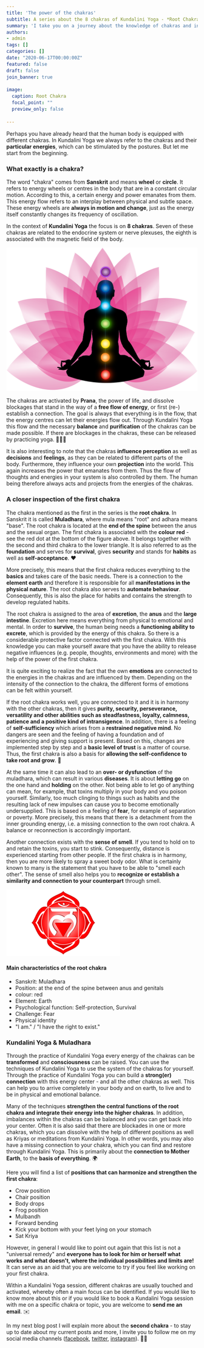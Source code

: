 ```yaml
---
title: 'The power of the chakras'
subtitle: A series about the 8 chakras of Kundalini Yoga - *Root Chakra*
summary: 'I take you on a journey about the knowledge of chakras and introduce you to the first chakra "Muladhara". Be excited to get to know and understand the specific energy that this chakra produces.'
authors: 
- admin
tags: []
categories: []
date: "2020-06-17T00:00:00Z"
featured: false
draft: false
join_banner: true

image:
  caption: Root Chakra
  focal_point: ""
  preview_only: false

---
```


Perhaps you have already heard that the human body is equipped with different chakras. In Kundalini Yoga we always refer to the chakras and their **particular energies**, which can be stimulated by the postures. But let me start from the beginning. 

### What exactly is a chakra?

The word "chakra" comes from **Sanskrit** and means **wheel** or **circle**. It refers to energy wheels or centres in the body that are in a constant circular motion. According to this, a certain energy and power emanates from them. This energy flow refers to an interplay between physical and subtle space. These energy wheels are **always in motion and change**, just as the energy itself constantly changes its frequency of oscillation. 

In the context of **Kundalini Yoga** the focus is on **8 chakras**. Seven of these chakras are related to the endocrine system or nerve plexuses, the eighth is associated with the magnetic field of the body.

![7 Chakras](all_chakras_neutral.png)

The chakras are activated by **Prana**, the power of life, and dissolve blockages that stand in the way of a **free flow of energy**, or first (re-) establish a connection. The goal is always that everything is in the flow, that the energy centres can let their energies flow out. Through Kundalini Yoga this flow and the necessary **balance** and **purification** of the chakras can be made possible. If there are blockages in the chakras, these can be released by practicing yoga. 🧘🏽‍♂️

It is also interesting to note that the chakras **influence perception** as well as **decisions** and **feelings**, as they can be related to different parts of the body. Furthermore, they influence your own **projection** into the world. This again increases the power that emanates from them. Thus the flow of thoughts and energies in your system is also controlled by them. The human being therefore always acts and projects from the energies of the chakras. 

### A closer inspection of the first chakra

The chakra mentioned as the first in the series is the **root chakra**. In Sanskrit it is called **Muladhara**, where mula means "root" and adhara means "base". The root chakra is located at the **end of the spine** between the anus and the sexual organ. The first chakra is associated with the **colour red** - see the red dot at the bottom of the figure above. It belongs together with the second and third chakra to the lower triangle. 
It is also referred to as the **foundation** and serves for **survival**, gives **security** and stands for **habits** as well as **self-acceptance**. ❤️

More precisely, this means that the first chakra reduces everything to the **basics** and takes care of the basic needs. There is a connection to the **element earth** and therefore it is responsible for all **manifestations in the physical nature**.
The root chakra also serves to **automate behaviour**. Consequently, this is also the place for habits and contains the strength to develop regulated habits. 

The root chakra is assigned to the area of **excretion**, the **anus** and the **large intestine**. Excretion here means everything from physical to emotional and mental. 
In order to **survive**, the human being needs a **functioning ability to excrete**, which is provided by the energy of this chakra. So there is a considerable protective factor connected with the first chakra. With this knowledge you can make yourself aware that you have the ability to release negative influences (e.g. people, thoughts, environments and more) with the help of the power of the first chakra.

It is quite exciting to realize the fact that the own **emotions** are connected to the energies in the chakras and are influenced by them. Depending on the intensity of the connection to the chakra, the different forms of emotions can be felt within yourself. 

If the root chakra works well, you are connected to it and it is in harmony with the other chakras, then it gives **purity, security, perseverance, versatility and other abilities such as steadfastness, loyalty, calmness, patience and a positive kind of intransigence**. In addition, there is a feeling of **self-sufficiency** which arises from a **restrained negative mind**. No dangers are seen and the feeling of having a foundation and of experiencing and giving support is present. Based on this, changes are implemented step by step and a **basic level of trust** is a matter of course. Thus, the first chakra is also a basis for **allowing the self-confidence to take root and grow**. 🌱

At the same time it can also lead to an **over- or dysfunction** of the muladhara, which can result in various **diseases**. It is about **letting go** on the one hand and **holding** on the other. Not being able to let go of anything can mean, for example, that toxins multiply in your body and you poison yourself. Similarly, too much clinging to things such as habits and the resulting lack of new impulses can cause you to become emotionally undersupplied. This is based on a feeling of **fear**, for example of separation or poverty. More precisely, this means that there is a detachment from the inner grounding energy, i.e. a missing connection to the own root chakra. 
A balance or reconnection is accordingly important.

Another connection exists with the **sense of smell**. If you tend to hold on to and retain the toxins, you start to stink. Consequently, distance is experienced starting from other people. If the first chakra is in harmony, then you are more likely to spray a sweet body odor. What is certainly known to many is the statement that you have to be able to "smell each other". The sense of smell also helps you to **recognize or establish a similarity and connection to your counterpart** through smell. 

![root-chakra](root_chakra_2.png)

#### Main characteristics of the root chakra

- Sanskrit: Muladhara
- Position: at the end of the spine between anus and genitals
- colour: red
- Element: Earth
- Psychological function: Self-protection, Survival
- Challenge: Fear
- Physical identity
- "I am." / "I have the right to exist."

### Kundalini Yoga & Muladhara

Through the practice of Kundalini Yoga every energy of the chakras can be **transformed** and **consciousness** can be raised. You can use the techniques of Kundalini Yoga to use the system of the chakras for yourself. 
Through the practice of Kundalini Yoga you can build a **strong(er) connection** with this energy center - and all the other chakras as well. This can help you to arrive completely in your body and on earth, to live and to be in physical and emotional balance. 

Many of the techniques **strengthen the central functions of the root chakra and integrate their energy into the higher chakras**. In addition, imbalances within the chakras can be balanced and you can get back into your center. Often it is also said that there are blockades in one or more chakras, which you can dissolve with the help of different positions as well as Kriyas or meditations from Kundalini Yoga. In other words, you may also have a missing connection to your chakra, which you can find and restore through Kundalini Yoga. This is primarily about the **connection to Mother Earth**, to the **basis of everything**. 🌍

Here you will find a list of **positions that can harmonize and strengthen the first chakra**:

- Crow position
- Chair position
- Body drops
- Frog position
- Mulbandh
- Forward bending
- Kick your bottom with your feet lying on your stomach
- Sat Kriya

However, in general I would like to point out again that this list is not a "universal remedy" and **everyone has to look for him or herself what works and what doesn't, where the individual possibilities and limits are!** It can serve as an aid that you are welcome to try if you feel like working on your first chakra. 

Within a Kundalini Yoga session, different chakras are usually touched and activated, whereby often a main focus can be identified. If you would like to know more about this or if you would like to book a Kundalini Yoga session with me on a specific chakra or topic, you are welcome to **send me an email**. ✉️

In my next blog post I will explain more about the **second chakra** - to stay up to date about my current posts and more, I invite you to follow me on my social media channels ([facebook](https://www.facebook.com/ruhahealing), [twitter](https://twitter.com/ruhahealing), [instagram](https://www.instagram.com/ruhahealing)). 🙏🏽

